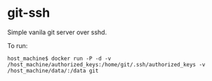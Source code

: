 # git-ssh

Simple vanila git server over sshd.


To run:

    host_machine$ docker run -P -d -v /host_machine/authorized_keys:/home/git/.ssh/authorized_keys -v /host_machine/data/:/data git


